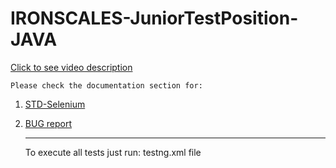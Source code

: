 # IRONSCALES-JuniorTestPosition-JAVA
[Click to see video description]()

    Please check the documentation section for:   
1. [STD-Selenium](https://github.com/sergeicher1/Ironscales_JavaSeleniumPOM/blob/master/Documentation/STD-%20Ironscales.docx)
2. [BUG report](https://github.com/sergeicher1/Ironscales_JavaSeleniumPOM/blob/master/Documentation/BUG-report-Ironscales.docx)
    
    <hr>
    To execute all tests just run: testng.xml file 

